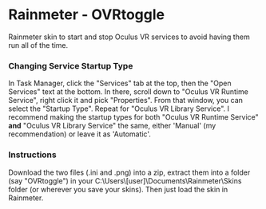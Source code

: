 # Rainmeter - OVRtoggle
Rainmeter skin to start and stop Oculus VR services to avoid having them run all of the time. 



### Changing Service Startup Type
In Task Manager, click the "Services" tab at the top, then the "Open Services" text at the bottom.  In there, scroll down to "Oculus VR Runtime Service", right click it and pick "Properties".  From that window, you can select the "Startup Type".  Repeat for "Oculus VR Library Service".  I recommend making the startup types for both "Oculus VR Runtime Service" **and** "Oculus VR Library Service" the same, either 'Manual' (my recommendation) or leave it as 'Automatic'.



### Instructions
Download the two files (.ini and .png) into a zip, extract them into a folder (say "OVRtoggle") in your C:\Users\\[user]\Documents\Rainmeter\Skins folder (or wherever you save your skins).  Then just load the skin in Rainmeter.
